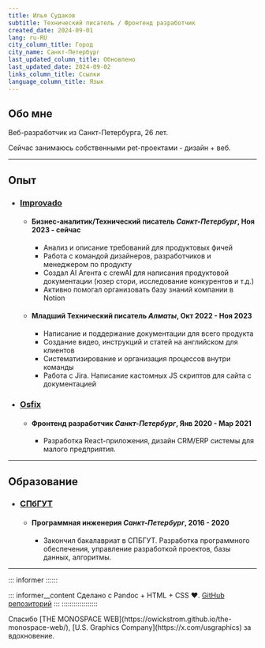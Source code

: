 ```yaml
---
title: Илья Судаков
subtitle: Технический писатель / Фронтенд разработчик
created_date: 2024-09-01
lang: ru-RU
city_column_title: Город
city_name: Санкт-Петербург
last_updated_column_title: Обновлено
last_updated_date: 2024-09-02
links_column_title: Ссылки
language_column_title: Язык
---
```


## Обо мне

Веб-разработчик из Санкт-Петербурга, 26 лет.

Сейчас занимаюсь собственными pet-проектами - дизайн + веб.

---

## Опыт

<section class="experience-list">

- ### [Improvado](https://improvado.io)
  - #### <span>Бизнес-аналитик/Технический писатель</span> <span>_Санкт-Петербург_, Ноя 2023 - сейчас</span>
    - Анализ и описание требований для продуктовых фичей
    - Работа с командой дизайнеров, разработчиков и менеджером по продукту
    - Создал AI Агента с crewAI для написания продуктовой документации (юзер стори, исследование конкурентов и т.д.)
    - Активно помогал организовать базу знаний компании в Notion
  - #### <span>Младший Технический писатель</span> <span>_Алматы_, Окт 2022 - Ноя 2023</span>
    - Написание и поддержание документации для всего продукта
    - Создание видео, инструкций и статей на английском для клиентов
    - Систематизирование и организация процессов внутри команды
    - Работа с Jira. Написание кастомных JS скриптов для сайта с документацией
- ### [Osfix](https://osfix.ru)
  - #### <span>Фронтенд разработчик</span> <span>_Санкт-Петербург_, Янв 2020 - Мар 2021</span>
    - Разработка React-приложения, дизайн CRM/ERP системы для малого предприятия.

</section>

---

## Образование

<section class="experience-list">

- ### [СПбГУТ](https://sut.ru)
  - #### <span>Программная инженерия</span> <span>_Санкт-Петербург_, 2016 - 2020</span>
    - Закончил бакалавриат в СПБГУТ. Разработка программного обеспечения, управление разработкой проектов, базы данных, алгоритмы.

</section>

---

::: informer ::::::

<!-- prettier-ignore -->
::: informer__content
Сделано с Pandoc + HTML + CSS ♥. [GitHub репозиторий](https://github.com/ilyasudakov/monospace/)
:::
::::::::::::::::::

<footer>
Спасибо [THE MONOSPACE WEB](https://owickstrom.github.io/the-monospace-web/), [U.S. Graphics Company](https://x.com/usgraphics) за вдохновение.
</footer>

